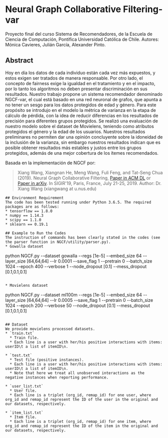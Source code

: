 # Neural Graph Collaborative Filtering-var
Proyecto final del curso Sistema de Recomendadores, de la Escuela de Ciencia de Computación, Pontifica Universidad Católica de Chile.
Autores: Mónica Cavieres, Julián García, Alexander Pinto.

## Abstract
Hoy en día los datos de cada individuo están cada vez más expuestos, y estos exigen ser tratados de manera responsable. Por otro lado, el concepto de fairness exige la igualdad en el tratamiento y en el impacto, por lo tanto los algoritmos no deben presentar discriminación en sus resultados. 
Nuestro trabajo propone un sistema recomendador denominado NGCF-var, el cual está basado en una red neuronal de grafos, que apunta a no tener un 
sesgo para los datos protegidos de edad y género. Para este propósito se introdujo en el modelo la métrica de varianza en la etapa de cálculo de pérdida, con la idea de reducir diferencias en los resultados de precisión para diferentes grupos protegidos. Se realizó una evaluación de nuestro modelo sobre el dataset de Movielens, teniendo como atributos protegidos el género y la edad de los usuarios.
Nuestros resultados preliminares no permiten dar una opinión concluyente sobre la idoneidad de la inclusión de la varianza, sin embargo nuestros resultados indican que es posible obtener resultados más estables y justos entre los grupos protegidos, además de una mejor cobertura de los ítemes recomendados.

Basada en la implementación de NGCF por:

>Xiang Wang, Xiangnan He, Meng Wang, Fuli Feng, and Tat-Seng Chua (2019). Neural Graph Collaborative Filtering, [Paper in ACM DL](https://dl.acm.org/citation.cfm?doid=3331184.3331267) or [Paper in arXiv](https://arxiv.org/abs/1905.08108). In SIGIR'19, Paris, France, July 21-25, 2019.
Author: Dr. Xiang Wang (xiangwang at u.nus.edu)

```
## Environment Requirement
The code has been tested running under Python 3.6.5. The required packages are as follows:
* tensorflow == 1.8.0
* numpy == 1.14.3
* scipy == 1.1.0
* sklearn == 0.19.1

## Example to Run the Codes
The instruction of commands has been clearly stated in the codes (see the parser function in NGCF/utility/parser.py).
* Gowalla dataset
```
python NGCF.py --dataset gowalla --regs [1e-5] --embed_size 64 --layer_size [64,64,64] --lr 0.0001 --save_flag 1 --pretrain 0 --batch_size 1024 --epoch 400 --verbose 1 --node_dropout [0.1] --mess_dropout [0.1,0.1,0.1]
```

* Movielens dataset
```
python NGCF.py --dataset ml100m --regs [1e-5] --embed_size 64 --layer_size [64,64,64] --lr 0.0005 --save_flag 1 --pretrain 0 --batch_size 1024 --epoch 200 --verbose 50 --node_dropout [0.1] --mess_dropout [0.1,0.1,0.1]
```

## Dataset
We provide movielens processed datasets.
* `train.txt`
  * Train file.
  * Each line is a user with her/his positive interactions with items: userID\t a list of itemID\n.

* `test.txt`
  * Test file (positive instances).
  * Each line is a user with her/his positive interactions with items: userID\t a list of itemID\n.
  * Note that here we treat all unobserved interactions as the negative instances when reporting performance.
  
* `user_list.txt`
  * User file.
  * Each line is a triplet (org_id, remap_id) for one user, where org_id and remap_id represent the ID of the user in the original and our datasets, respectively.
  
* `item_list.txt`
  * Item file.
  * Each line is a triplet (org_id, remap_id) for one item, where org_id and remap_id represent the ID of the item in the original and our datasets, respectively.
